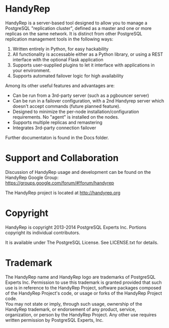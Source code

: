 HandyRep
========

HandyRep is a server-based tool designed to allow you to manage a PostgreSQL "replication cluster", defined as a master and one or more replicas on the same network.  It is distinct from other PostgreSQL replication management tools in the following ways:

1. Written entirely in Python, for easy hackability
2. All functionality is accessable either as a Python library, or using a REST interface with the optional Flask application
3. Supports user-supplied plugins to let it interface with applications in your environment.
4. Supports automated failover logic for high availability

Among its other useful features and advantages are:

* Can be run from a 3rd-party server (such as a pgbouncer server)
* Can be run in a failover configuration, with a 2nd Handyrep server which doesn't accept commands (future planned feature).
* Designed to minimize the per-node installation/configuration requirements.  No "agent" is installed on the nodes.
* Supports multiple replicas and remastering
* Integrates 3rd-party connection failover

Further documentaton is found in the Docs folder.

Support and Collaboration
=========================

Discussion of HandyRep usage and development can be found on the HandyRep
Google Group: https://groups.google.com/forum/#!forum/handyrep

The HandyRep project is located at http://handyrep.org

Copyright
=========

HandyRep is copyright 2013-2014 PostgreSQL Experts Inc.  Portions copyright its individual contributors.

It is available under The PostgreSQL License.  See LICENSE.txt for details.

Trademark
=========

The HandyRep name and HandyRep logo are trademarks of PostgreSQL Experts Inc.  Permission to use
this trademark is granted provided that such use is in reference to the HandyRep Project,
software packages composed of the HandyRep Project's code, or usage or forks of the HandyRep Project code.  
You may not state or imply, through such usage, ownership of the HandyRep trademark, or endorsement
of any product, service, organization, or person by the HandyRep Project. Any other use requires
written permission by PostgreSQL Experts, Inc.